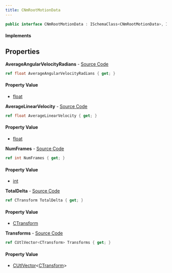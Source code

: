 ```yaml
---
title: CNmRootMotionData
---
```


```csharp
public interface CNmRootMotionData : ISchemaClass<CNmRootMotionData>, ISchemaField, ISchemaClass, INativeHandle
```

#### Implements

## Properties

**AverageAngularVelocityRadians** - [Source Code](https://github.com/swiftly-solution/swiftlys2/blob/main/managed/src/SwiftlyS2.Generated/Schemas/Interfaces/CNmRootMotionData.cs#L22)

```csharp
ref float AverageAngularVelocityRadians { get; }
```

#### Property Value

- [float](https://learn.microsoft.com/dotnet/api/system.single)

**AverageLinearVelocity** - [Source Code](https://github.com/swiftly-solution/swiftlys2/blob/main/managed/src/SwiftlyS2.Generated/Schemas/Interfaces/CNmRootMotionData.cs#L20)

```csharp
ref float AverageLinearVelocity { get; }
```

#### Property Value

- [float](https://learn.microsoft.com/dotnet/api/system.single)

**NumFrames** - [Source Code](https://github.com/swiftly-solution/swiftlys2/blob/main/managed/src/SwiftlyS2.Generated/Schemas/Interfaces/CNmRootMotionData.cs#L18)

```csharp
ref int NumFrames { get; }
```

#### Property Value

- [int](https://learn.microsoft.com/dotnet/api/system.int32)

**TotalDelta** - [Source Code](https://github.com/swiftly-solution/swiftlys2/blob/main/managed/src/SwiftlyS2.Generated/Schemas/Interfaces/CNmRootMotionData.cs#L24)

```csharp
ref CTransform TotalDelta { get; }
```

#### Property Value

- [CTransform](/docs/api/shared/natives/ctransform)

**Transforms** - [Source Code](https://github.com/swiftly-solution/swiftlys2/blob/main/managed/src/SwiftlyS2.Generated/Schemas/Interfaces/CNmRootMotionData.cs#L16)

```csharp
ref CUtlVector<CTransform> Transforms { get; }
```

#### Property Value

- [CUtlVector](/docs/api/shared/natives/cutlvector-1)<[CTransform](/docs/api/shared/natives/ctransform)>

